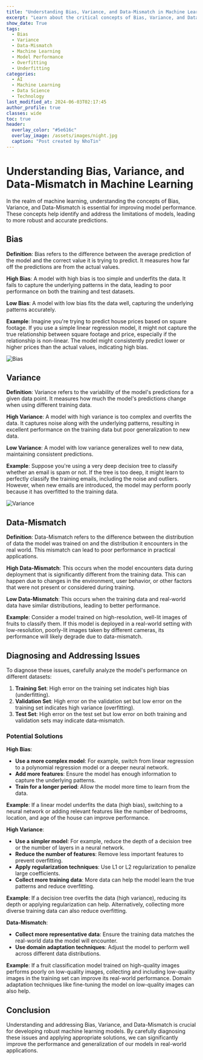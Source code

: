 ```yaml
---
title: "Understanding Bias, Variance, and Data-Mismatch in Machine Learning"
excerpt: "Learn about the critical concepts of Bias, Variance, and Data-Mismatch, their impact on machine learning models, and how to diagnose and address these issues to improve model performance."
show_date: True
tags:
  - Bias
  - Variance
  - Data-Mismatch
  - Machine Learning
  - Model Performance
  - Overfitting
  - Underfitting
categories:
  - AI
  - Machine Learning
  - Data Science
  - Technology
last_modified_at: 2024-06-03T02:17:45
author_profile: true
classes: wide 
toc: true
header:
  overlay_color: "#5e616c"
  overlay_image: /assets/images/night.jpg
  caption: "Post created by NhoTin"
---
```


# Understanding Bias, Variance, and Data-Mismatch in Machine Learning

In the realm of machine learning, understanding the concepts of Bias, Variance, and Data-Mismatch is essential for improving model performance. These concepts help identify and address the limitations of models, leading to more robust and accurate predictions.

## Bias

**Definition**:
Bias refers to the difference between the average prediction of the model and the correct value it is trying to predict. It measures how far off the predictions are from the actual values.

**High Bias**:
A model with high bias is too simple and underfits the data. It fails to capture the underlying patterns in the data, leading to poor performance on both the training and test datasets.

**Low Bias**:
A model with low bias fits the data well, capturing the underlying patterns accurately.

**Example**:
Imagine you're trying to predict house prices based on square footage. If you use a simple linear regression model, it might not capture the true relationship between square footage and price, especially if the relationship is non-linear. The model might consistently predict lower or higher prices than the actual values, indicating high bias.

![Bias](https://LTNhoTin.github.io/assets/images/post/bias.png)

## Variance

**Definition**:
Variance refers to the variability of the model's predictions for a given data point. It measures how much the model's predictions change when using different training data.

**High Variance**:
A model with high variance is too complex and overfits the data. It captures noise along with the underlying patterns, resulting in excellent performance on the training data but poor generalization to new data.

**Low Variance**:
A model with low variance generalizes well to new data, maintaining consistent predictions.

**Example**:
Suppose you're using a very deep decision tree to classify whether an email is spam or not. If the tree is too deep, it might learn to perfectly classify the training emails, including the noise and outliers. However, when new emails are introduced, the model may perform poorly because it has overfitted to the training data.

![Variance](https://LTNhoTin.github.io/assets/images/post/variancce.png)

## Data-Mismatch

**Definition**:
Data-Mismatch refers to the difference between the distribution of data the model was trained on and the distribution it encounters in the real world. This mismatch can lead to poor performance in practical applications.

**High Data-Mismatch**:
This occurs when the model encounters data during deployment that is significantly different from the training data. This can happen due to changes in the environment, user behavior, or other factors that were not present or considered during training.

**Low Data-Mismatch**:
This occurs when the training data and real-world data have similar distributions, leading to better performance.

**Example**:
Consider a model trained on high-resolution, well-lit images of fruits to classify them. If this model is deployed in a real-world setting with low-resolution, poorly-lit images taken by different cameras, its performance will likely degrade due to data-mismatch.

## Diagnosing and Addressing Issues

To diagnose these issues, carefully analyze the model's performance on different datasets:

1. **Training Set**: High error on the training set indicates high bias (underfitting).
2. **Validation Set**: High error on the validation set but low error on the training set indicates high variance (overfitting).
3. **Test Set**: High error on the test set but low error on both training and validation sets may indicate data-mismatch.

### Potential Solutions

**High Bias**:
- **Use a more complex model**: For example, switch from linear regression to a polynomial regression model or a deeper neural network.
- **Add more features**: Ensure the model has enough information to capture the underlying patterns.
- **Train for a longer period**: Allow the model more time to learn from the data.

**Example**:
If a linear model underfits the data (high bias), switching to a neural network or adding relevant features like the number of bedrooms, location, and age of the house can improve performance.

**High Variance**:
- **Use a simpler model**: For example, reduce the depth of a decision tree or the number of layers in a neural network.
- **Reduce the number of features**: Remove less important features to prevent overfitting.
- **Apply regularization techniques**: Use L1 or L2 regularization to penalize large coefficients.
- **Collect more training data**: More data can help the model learn the true patterns and reduce overfitting.

**Example**:
If a decision tree overfits the data (high variance), reducing its depth or applying regularization can help. Alternatively, collecting more diverse training data can also reduce overfitting.

**Data-Mismatch**:
- **Collect more representative data**: Ensure the training data matches the real-world data the model will encounter.
- **Use domain adaptation techniques**: Adjust the model to perform well across different data distributions.

**Example**:
If a fruit classification model trained on high-quality images performs poorly on low-quality images, collecting and including low-quality images in the training set can improve its real-world performance. Domain adaptation techniques like fine-tuning the model on low-quality images can also help.

## Conclusion

Understanding and addressing Bias, Variance, and Data-Mismatch is crucial for developing robust machine learning models. By carefully diagnosing these issues and applying appropriate solutions, we can significantly improve the performance and generalization of our models in real-world applications.
